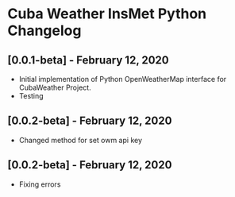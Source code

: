 # Cuba Weather InsMet Python Changelog

## [0.0.1-beta] - February 12, 2020

* Initial implementation of Python OpenWeatherMap interface for CubaWeather Project.
* Testing

## [0.0.2-beta] - February 12, 2020

* Changed method for set owm api key

## [0.0.2-beta] - February 12, 2020

* Fixing errors